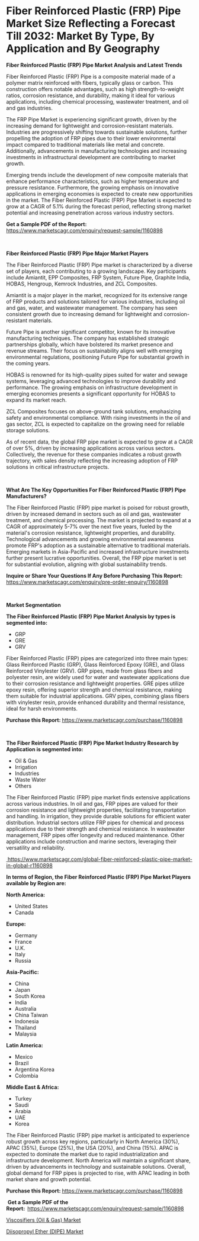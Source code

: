 <p><h1>Fiber Reinforced Plastic (FRP) Pipe Market Size Reflecting a Forecast Till 2032: Market By Type, By Application and By Geography</h1></p><p><strong>Fiber Reinforced Plastic (FRP) Pipe Market Analysis and Latest Trends</strong></p>
<p><p>Fiber Reinforced Plastic (FRP) Pipe is a composite material made of a polymer matrix reinforced with fibers, typically glass or carbon. This construction offers notable advantages, such as high strength-to-weight ratios, corrosion resistance, and durability, making it ideal for various applications, including chemical processing, wastewater treatment, and oil and gas industries. </p><p>The FRP Pipe Market is experiencing significant growth, driven by the increasing demand for lightweight and corrosion-resistant materials. Industries are progressively shifting towards sustainable solutions, further propelling the adoption of FRP pipes due to their lower environmental impact compared to traditional materials like metal and concrete. Additionally, advancements in manufacturing technologies and increasing investments in infrastructural development are contributing to market growth. </p><p>Emerging trends include the development of new composite materials that enhance performance characteristics, such as higher temperature and pressure resistance. Furthermore, the growing emphasis on innovative applications in emerging economies is expected to create new opportunities in the market. The Fiber Reinforced Plastic (FRP) Pipe Market is expected to grow at a CAGR of 5.1% during the forecast period, reflecting strong market potential and increasing penetration across various industry sectors.</p></p>
<p><strong>Get a Sample PDF of the Report:&nbsp;</strong> <a href="https://www.marketscagr.com/enquiry/request-sample/1160898?utm_campaign=1901&utm_medium=2&utm_source=Github&utm_content=ia&utm_term=02042025&utm_id=fiber-reinforced-plastic-frp-pipe">https://www.marketscagr.com/enquiry/request-sample/1160898</a></p>
<p>&nbsp;</p>
<p><strong>Fiber Reinforced Plastic (FRP) Pipe Major Market Players</strong></p>
<p><p>The Fiber Reinforced Plastic (FRP) Pipe market is characterized by a diverse set of players, each contributing to a growing landscape. Key participants include Amiantit, EPP Composites, FRP System, Future Pipe, Graphite India, HOBAS, Hengroup, Kemrock Industries, and ZCL Composites. </p><p>Amiantit is a major player in the market, recognized for its extensive range of FRP products and solutions tailored for various industries, including oil and gas, water, and wastewater management. The company has seen consistent growth due to increasing demand for lightweight and corrosion-resistant materials. </p><p>Future Pipe is another significant competitor, known for its innovative manufacturing techniques. The company has established strategic partnerships globally, which have bolstered its market presence and revenue streams. Their focus on sustainability aligns well with emerging environmental regulations, positioning Future Pipe for substantial growth in the coming years.</p><p>HOBAS is renowned for its high-quality pipes suited for water and sewage systems, leveraging advanced technologies to improve durability and performance. The growing emphasis on infrastructure development in emerging economies presents a significant opportunity for HOBAS to expand its market reach. </p><p>ZCL Composites focuses on above-ground tank solutions, emphasizing safety and environmental compliance. With rising investments in the oil and gas sector, ZCL is expected to capitalize on the growing need for reliable storage solutions.</p><p>As of recent data, the global FRP pipe market is expected to grow at a CAGR of over 5%, driven by increasing applications across various sectors. Collectively, the revenue for these companies indicates a robust growth trajectory, with sales density reflecting the increasing adoption of FRP solutions in critical infrastructure projects.</p></p>
<p>&nbsp;</p>
<p><strong>What Are The Key Opportunities For Fiber Reinforced Plastic (FRP) Pipe Manufacturers?</strong></p>
<p><p>The Fiber Reinforced Plastic (FRP) pipe market is poised for robust growth, driven by increased demand in sectors such as oil and gas, wastewater treatment, and chemical processing. The market is projected to expand at a CAGR of approximately 5-7% over the next five years, fueled by the material's corrosion resistance, lightweight properties, and durability. Technological advancements and growing environmental awareness promote FRP's adoption as a sustainable alternative to traditional materials. Emerging markets in Asia-Pacific and increased infrastructure investments further present lucrative opportunities. Overall, the FRP pipe market is set for substantial evolution, aligning with global sustainability trends.</p></p>
<p><strong>Inquire or Share Your Questions If Any Before Purchasing This Report:</strong> <a href="https://www.marketscagr.com/enquiry/pre-order-enquiry/1160898?utm_campaign=1901&utm_medium=2&utm_source=Github&utm_content=ia&utm_term=02042025&utm_id=fiber-reinforced-plastic-frp-pipe">https://www.marketscagr.com/enquiry/pre-order-enquiry/1160898</a></p>
<p>&nbsp;</p>
<p><strong>Market Segmentation</strong></p>
<p><strong>The Fiber Reinforced Plastic (FRP) Pipe Market Analysis by types is segmented into:</strong></p>
<p><ul><li>GRP</li><li>GRE</li><li>GRV</li></ul></p>
<p><p>Fiber Reinforced Plastic (FRP) pipes are categorized into three main types: Glass Reinforced Plastic (GRP), Glass Reinforced Epoxy (GRE), and Glass Reinforced Vinylester (GRV). GRP pipes, made from glass fibers and polyester resin, are widely used for water and wastewater applications due to their corrosion resistance and lightweight properties. GRE pipes utilize epoxy resin, offering superior strength and chemical resistance, making them suitable for industrial applications. GRV pipes, combining glass fibers with vinylester resin, provide enhanced durability and thermal resistance, ideal for harsh environments.</p></p>
<p><strong>Purchase this Report:&nbsp;</strong><a href="https://www.marketscagr.com/purchase/1160898?utm_campaign=1901&utm_medium=2&utm_source=Github&utm_content=ia&utm_term=02042025&utm_id=fiber-reinforced-plastic-frp-pipe">https://www.marketscagr.com/purchase/1160898</a></p>
<p>&nbsp;</p>
<p><strong>The Fiber Reinforced Plastic (FRP) Pipe Market Industry Research by Application is segmented into:</strong></p>
<p><ul><li>Oil & Gas</li><li>Irrigation</li><li>Industries</li><li>Waste Water</li><li>Others</li></ul></p>
<p><p>The Fiber Reinforced Plastic (FRP) pipe market finds extensive applications across various industries. In oil and gas, FRP pipes are valued for their corrosion resistance and lightweight properties, facilitating transportation and handling. In irrigation, they provide durable solutions for efficient water distribution. Industrial sectors utilize FRP pipes for chemical and process applications due to their strength and chemical resistance. In wastewater management, FRP pipes offer longevity and reduced maintenance. Other applications include construction and marine sectors, leveraging their versatility and reliability.</p></p>
<p><a href="https://www.marketscagr.com/global-fiber-reinforced-plastic-pipe-market-in-global-r1160898?utm_campaign=1901&utm_medium=2&utm_source=Github&utm_content=ia&utm_term=02042025&utm_id=fiber-reinforced-plastic-frp-pipe">&nbsp;https://www.marketscagr.com/global-fiber-reinforced-plastic-pipe-market-in-global-r1160898</a></p>
<p><strong>In terms of Region, the Fiber Reinforced Plastic (FRP) Pipe Market Players available by Region are:</strong></p>
<p>
    <p> <strong> North America: </strong>
        <ul>
            <li>United States</li>
            <li>Canada</li>
        </ul>
        </p> 
    <p> <strong> Europe: </strong>
        <ul>
            <li>Germany</li>
            <li>France</li>
            <li>U.K.</li>
            <li>Italy</li>
            <li>Russia</li>
        </ul>
        </p> 
    <p> <strong> Asia-Pacific: </strong>
        <ul>
            <li>China</li>
            <li>Japan</li>
            <li>South Korea</li>
            <li>India</li>
            <li>Australia</li>
            <li>China Taiwan</li>
            <li>Indonesia</li>
            <li>Thailand</li>
            <li>Malaysia</li>
        </ul>
        </p> 
    <p> <strong> Latin America: </strong>
        <ul>
            <li>Mexico</li>
            <li>Brazil</li>
            <li>Argentina Korea</li>
            <li>Colombia</li>
        </ul>
        </p> 
    <p> <strong> Middle East & Africa: </strong>
        <ul>
            <li>Turkey</li>
            <li>Saudi</li>
            <li>Arabia</li>
            <li>UAE</li>
            <li>Korea</li>
        </ul>
    </p>
    </p>
<p><p>The Fiber Reinforced Plastic (FRP) pipe market is anticipated to experience robust growth across key regions, particularly in North America (30%), APAC (35%), Europe (25%), the USA (20%), and China (15%). APAC is expected to dominate the market due to rapid industrialization and infrastructure development. North America will maintain a significant share, driven by advancements in technology and sustainable solutions. Overall, global demand for FRP pipes is projected to rise, with APAC leading in both market share and growth potential.</p></p>
<p><strong>Purchase this Report: </strong><a href="https://www.marketscagr.com/purchase/1160898?utm_campaign=1901&utm_medium=2&utm_source=Github&utm_content=ia&utm_term=02042025&utm_id=fiber-reinforced-plastic-frp-pipe">https://www.marketscagr.com/purchase/1160898</a></p>
<p>&nbsp;<strong>Get a Sample PDF of the Report:&nbsp;&nbsp;</strong><a href="https://www.marketscagr.com/enquiry/request-sample/1160898?utm_campaign=1901&utm_medium=2&utm_source=Github&utm_content=ia&utm_term=02042025&utm_id=fiber-reinforced-plastic-frp-pipe">https://www.marketscagr.com/enquiry/request-sample/1160898</a></p>
<p><strong></strong></p>
<p><p><a href="https://github.com/AKSHATREPORTPRIME/Market-Research-Report-List-7/blob/main/viscosifiers-oil-gas-market.md?utm_campaign=1901&utm_medium=2&utm_source=Github&utm_content=ia&utm_term=02042025&utm_id=fiber-reinforced-plastic-frp-pipe">Viscosifiers (Oil & Gas) Market</a></p><p><a href="https://github.com/bozzoquishmd/Market-Research-Report-List-1/blob/main/diisopropyl-ether-dipe-market.md?utm_campaign=1901&utm_medium=2&utm_source=Github&utm_content=ia&utm_term=02042025&utm_id=fiber-reinforced-plastic-frp-pipe">Diisopropyl Ether (DIPE) Market</a></p></p>